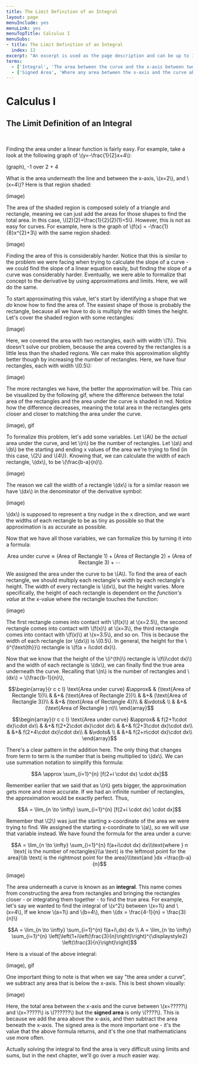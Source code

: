 ```yaml
---
title: The Limit Definition of an Integral
layout: page
menuInclude: yes
menuLink: yes
menuTopTitle: Calculus I
menuSubs:
- title: The Limit Definition of an Integral
  index: 12
excerpt: "An excerpt is used as the page description and can be up to 160 characters long..."
terms:
  - ['Integral', 'The area between the curve and the x-axis between two x-values']
  - ['Signed Area', 'Where any area between the x-axis and the curve above the x-axis is a positive area and the area between the x-axis and the curve below the x-axis is a negative area. The total area of an integral is the sum of these two areas.']
---
```



<h1>Calculus I</h1>

<h2>The Limit Definition of an Integral</h2><br>


Finding the area under a linear function is fairly easy. For example, take a look at the following graph of \\(y=-\frac{1}{2}x+4\\):

(graph), -1 over 2 + 4

What is the area underneath the line and between the x-axis, \\(x=2\\), and \\(x=4\\)? Here is that region shaded:

(image)

The area of the shaded region is composed solely of a triangle and rectangle, meaning we can just add the areas for those shapes to find the total area. In this case, \\((2)(2)+\frac{1}{2}(2)(1)=5\\). However, this is not as easy for curves. For example, here is the graph of \\(f(x) = -\frac{1}{8}x^{2}+3\\) with the same region shaded:

(image)

Finding the area of this is considerably harder. Notice that this is similar to the problem we were facing when trying to calculate the slope of a curve - we could find the slope of a linear equation easily, but finding the slope of a curve was considerably harder. Eventually, we were able to formalize that concept to the derivative by using approximations and limits. Here, we will do the same.

To start approximating this value, let's start by identifying a shape that we <i>do</i> know how to find the area of. The easiest shape of those is probably the rectangle, because all we have to do is multiply the width times the height. Let's cover the shaded region with some rectangles:

(image)

Here, we covered the area with two rectangles, each with width \\(1\\). This doesn't solve our problem, because the area covered by the rectangles is a little less than the shaded regions. We can make this approximation slightly better though by increasing the number of rectangles. Here, we have four rectangles, each with width \\(0.5\\):

(image)

The more rectangles we have, the better the approximation will be. This can be visualized by the following gif, where the difference between the total area of the rectangles and the area under the curve is shaded in red. Notice how the difference decreases, meaning the total area in the rectangles gets closer and closer to matching the area under the curve.

(image), gif

To formalize this problem, let's add some variables. Let \\(A\\) be the <i>actual</i> area under the curve, and let \\(n\\) be the number of rectangles. Let \\(a\\) and \\(b\\) be the starting and ending x values of the area we're trying to find (in this case, \\(2\\) and \\(4\\)). Knowing that, we can calculate the width of each rectangle, \\(dx\\), to be \\(\frac{b-a}{n}\\).

(image)

The reason we call the width of a rectangle \\(dx\\) is for a similar reason we have \\(dx\\) in the denominator of the derivative symbol:

(image)

\\(dx\\) is supposed to represent a tiny nudge in the x direction, and we want the widths of each rectangle to be as tiny as possible so that the approximation is as accurate as possible.

Now that we have all those variables, we can formalize this by turning it into a formula:

$$\text{Area under curve} \approx (\text{Area of Rectangle 1})+(\text{Area of Rectangle 2})+(\text{Area of Rectangle 3})+\cdots$$

We assigned the area under the curve to be \\(A\\). To find the area of each rectangle, we should multiply each rectangle's width by each rectangle's height. The width of every rectangle is \\(dx\\), but the height varies. More specifically, the height of each rectangle is dependent on the <i>function's value</i> at the x-value where the rectangle touches the function:

(image)

The first rectangle comes into contact with \\(f(x)\\) at \\(x=2.5\\), the second rectangle comes into contact with \\(f(x)\\) at \\(x=3\\), the third rectangle comes into contact with \\(f(x)\\) at \\(x=3.5\\), and so on. This is because the width of each rectangle (or \\(dx\\)) is \\(0.5\\). In general, the height for the \\(i^{\text{th}}\\) rectangle is \\(f(a + i\cdot dx)\\).

Now that we know that the height of the \\(i^{th}\\) rectangle is \\(f(i\cdot dx)\\) and the width of each rectangle is \\(dx\\), we can finally find the true area underneath the curve. Recalling that \\(n\\) is the number of rectangles and \\(dx\\) = \\(\frac{b-1}{n}\\),

$$\begin{array}{r c c l}
\text{Area under curve} &\approx& & (\text{Area of Rectangle 1})\\
& &+& (\text{Area of Rectangle 2})\\
& &+& (\text{Area of Rectangle 3})\\
& &+& (\text{Area of Rectangle 4})\\
& &\vdots& \\
& &+& (\text{Area of Rectangle } n)\\
\end{array}$$

$$\begin{array}{r c c l}
\text{Area under curve} &\approx& & f(2+1\cdot dx)\cdot dx\\
& &+& f(2+2\cdot dx)\cdot dx\\
& &+& f(2+3\cdot dx)\cdot dx\\
& &+& f(2+4\cdot dx)\cdot dx\\
& &\vdots& \\
& &+& f(2+n\cdot dx)\cdot dx\\
\end{array}$$

There's a clear pattern in the addition here. The only thing that changes from term to term is the number that is being multiplied to \\(dx\\). We can use summation notation to simplify this formula:

$$A \approx \sum_{i=1}^{n} [f(2+i \cdot dx) \cdot dx]$$

Remember earlier that we said that as \\(n\\) gets bigger, the approximation gets more and more accurate. If we had an infinite number of rectangles, the approximation would be exactly perfect. Thus,

$$A = \lim_{n \to \infty} \sum_{i=1}^{n} [f(2+i \cdot dx) \cdot dx]$$

Remember that \\(2\\) was just the starting x-coordinate of the area we were trying to find. We assigned the starting x-coordinate to \\(a\\), so we will use that variable instead. We have found the formula for the area under a curve:

$$A = \lim_{n \to \infty} \sum_{i=1}^{n} f(a+i\cdot dx) dx\\\text{where } n \text{ is the number of rectangles}\\a \text{ is the leftmost point for the area}\\b \text{ is the rightmost point for the area}\\\text{and }dx =\frac{b-a}{n}$$

(image)

The area underneath a curve is known as an <b>integral</b>. This name comes from constructing the area from rectangles and bringing the rectangles closer - or integrating them together - to find the true area. For example, let's say we wanted to find the integral of \\(x^2\\) between \\(x=1\\) and \\(x=4\\), If we know \\(a=1\\) and \\(b=4\\), then \\(dx = \frac{4-1}{n} = \frac{3}{n}\\)

$$A = \lim_{n \to \infty} \sum_{i=1}^{n} f(a+i\,dx) dx \\
A = \lim_{n \to \infty} \sum_{i=1}^{n} \left[\left(1+i\left(\frac{3}{n}\right)\right)^{\displaystyle2} \left(\frac{3}{n}\right)\right]$$

Here is a visual of the above integral:

(image), gif

One important thing to note is that when we say "the area under a curve", we subtract any area that is below the x-axis. This is best shown visually:

(image)

Here, the total area between the x-axis and the curve between \\(x=?????\\) and \\(x=?????\\) is \\(??????\\) but the <b>signed area</b> is only \\(????\\). This is because we add the area above the x-axis, and then subtract the area beneath the x-axis. The signed area is the more important one - it's the value that the above formula returns, and it's the one that mathematicians use more often.

Actually solving the integral to find the area is very difficult using limits and sums, but in the next chapter, we'll go over a <i>much</i> easier way.
